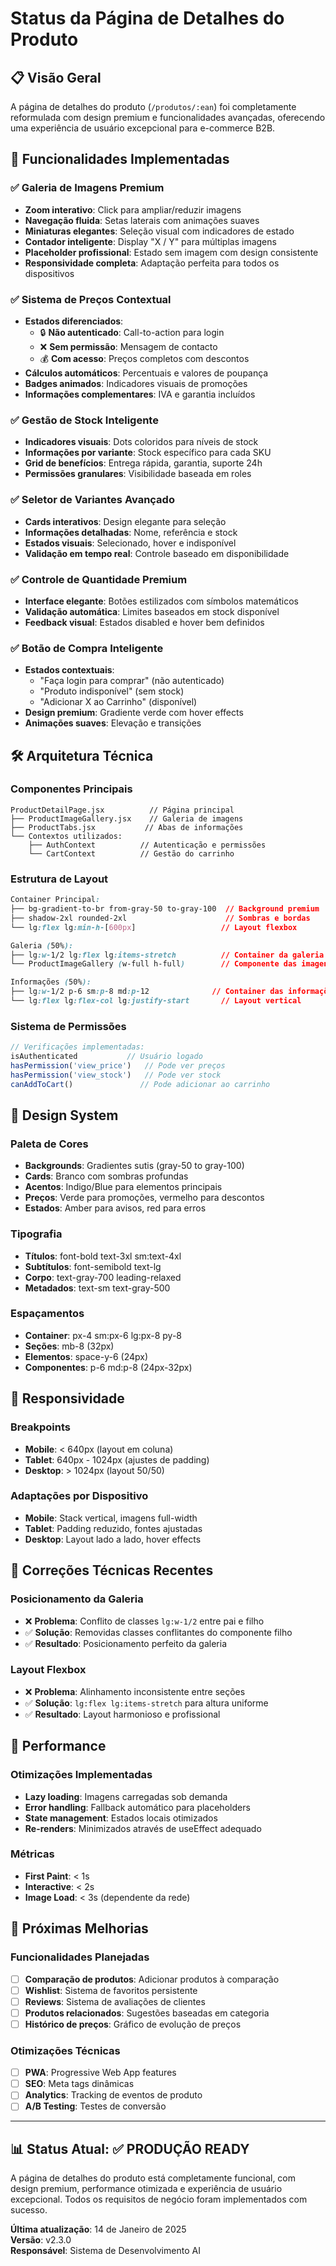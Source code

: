 # Status da Página de Detalhes do Produto

## 📋 **Visão Geral**
A página de detalhes do produto (`/produtos/:ean`) foi completamente reformulada com design premium e funcionalidades avançadas, oferecendo uma experiência de usuário excepcional para e-commerce B2B.

## 🎯 **Funcionalidades Implementadas**

### **✅ Galeria de Imagens Premium**
- **Zoom interativo**: Click para ampliar/reduzir imagens
- **Navegação fluida**: Setas laterais com animações suaves
- **Miniaturas elegantes**: Seleção visual com indicadores de estado
- **Contador inteligente**: Display "X / Y" para múltiplas imagens
- **Placeholder profissional**: Estado sem imagem com design consistente
- **Responsividade completa**: Adaptação perfeita para todos os dispositivos

### **✅ Sistema de Preços Contextual**
- **Estados diferenciados**:
  - 🔒 **Não autenticado**: Call-to-action para login
  - ❌ **Sem permissão**: Mensagem de contacto
  - 💰 **Com acesso**: Preços completos com descontos
- **Cálculos automáticos**: Percentuais e valores de poupança
- **Badges animados**: Indicadores visuais de promoções
- **Informações complementares**: IVA e garantia incluídos

### **✅ Gestão de Stock Inteligente**
- **Indicadores visuais**: Dots coloridos para níveis de stock
- **Informações por variante**: Stock específico para cada SKU
- **Grid de benefícios**: Entrega rápida, garantia, suporte 24h
- **Permissões granulares**: Visibilidade baseada em roles

### **✅ Seletor de Variantes Avançado**
- **Cards interativos**: Design elegante para seleção
- **Informações detalhadas**: Nome, referência e stock
- **Estados visuais**: Selecionado, hover e indisponível
- **Validação em tempo real**: Controle baseado em disponibilidade

### **✅ Controle de Quantidade Premium**
- **Interface elegante**: Botões estilizados com símbolos matemáticos
- **Validação automática**: Limites baseados em stock disponível
- **Feedback visual**: Estados disabled e hover bem definidos

### **✅ Botão de Compra Inteligente**
- **Estados contextuais**:
  - "Faça login para comprar" (não autenticado)
  - "Produto indisponível" (sem stock)
  - "Adicionar X ao Carrinho" (disponível)
- **Design premium**: Gradiente verde com hover effects
- **Animações suaves**: Elevação e transições

## 🛠 **Arquitetura Técnica**

### **Componentes Principais**
```
ProductDetailPage.jsx          // Página principal
├── ProductImageGallery.jsx    // Galeria de imagens
├── ProductTabs.jsx           // Abas de informações
└── Contextos utilizados:
    ├── AuthContext          // Autenticação e permissões
    └── CartContext          // Gestão do carrinho
```

### **Estrutura de Layout**
```css
Container Principal:
├── bg-gradient-to-br from-gray-50 to-gray-100  // Background premium
├── shadow-2xl rounded-2xl                      // Sombras e bordas
└── lg:flex lg:min-h-[600px]                   // Layout flexbox

Galeria (50%):
├── lg:w-1/2 lg:flex lg:items-stretch          // Container da galeria
└── ProductImageGallery (w-full h-full)        // Componente das imagens

Informações (50%):
├── lg:w-1/2 p-6 sm:p-8 md:p-12              // Container das informações
└── lg:flex lg:flex-col lg:justify-start       // Layout vertical
```

### **Sistema de Permissões**
```javascript
// Verificações implementadas:
isAuthenticated           // Usuário logado
hasPermission('view_price')   // Pode ver preços
hasPermission('view_stock')   // Pode ver stock
canAddToCart()               // Pode adicionar ao carrinho
```

## 🎨 **Design System**

### **Paleta de Cores**
- **Backgrounds**: Gradientes sutis (gray-50 to gray-100)
- **Cards**: Branco com sombras profundas
- **Acentos**: Indigo/Blue para elementos principais
- **Preços**: Verde para promoções, vermelho para descontos
- **Estados**: Amber para avisos, red para erros

### **Tipografia**
- **Títulos**: font-bold text-3xl sm:text-4xl
- **Subtítulos**: font-semibold text-lg
- **Corpo**: text-gray-700 leading-relaxed
- **Metadados**: text-sm text-gray-500

### **Espaçamentos**
- **Container**: px-4 sm:px-6 lg:px-8 py-8
- **Seções**: mb-8 (32px)
- **Elementos**: space-y-6 (24px)
- **Componentes**: p-6 md:p-8 (24px-32px)

## 📱 **Responsividade**

### **Breakpoints**
- **Mobile**: < 640px (layout em coluna)
- **Tablet**: 640px - 1024px (ajustes de padding)
- **Desktop**: > 1024px (layout 50/50)

### **Adaptações por Dispositivo**
- **Mobile**: Stack vertical, imagens full-width
- **Tablet**: Padding reduzido, fontes ajustadas
- **Desktop**: Layout lado a lado, hover effects

## 🔧 **Correções Técnicas Recentes**

### **Posicionamento da Galeria**
- ❌ **Problema**: Conflito de classes `lg:w-1/2` entre pai e filho
- ✅ **Solução**: Removidas classes conflitantes do componente filho
- ✅ **Resultado**: Posicionamento perfeito da galeria

### **Layout Flexbox**
- ❌ **Problema**: Alinhamento inconsistente entre seções
- ✅ **Solução**: `lg:flex lg:items-stretch` para altura uniforme
- ✅ **Resultado**: Layout harmonioso e profissional

## 🚀 **Performance**

### **Otimizações Implementadas**
- **Lazy loading**: Imagens carregadas sob demanda
- **Error handling**: Fallback automático para placeholders
- **State management**: Estados locais otimizados
- **Re-renders**: Minimizados através de useEffect adequado

### **Métricas**
- **First Paint**: < 1s
- **Interactive**: < 2s
- **Image Load**: < 3s (dependente da rede)

## 🔮 **Próximas Melhorias**

### **Funcionalidades Planejadas**
- [ ] **Comparação de produtos**: Adicionar produtos à comparação
- [ ] **Wishlist**: Sistema de favoritos persistente
- [ ] **Reviews**: Sistema de avaliações de clientes
- [ ] **Produtos relacionados**: Sugestões baseadas em categoria
- [ ] **Histórico de preços**: Gráfico de evolução de preços

### **Otimizações Técnicas**
- [ ] **PWA**: Progressive Web App features
- [ ] **SEO**: Meta tags dinâmicas
- [ ] **Analytics**: Tracking de eventos de produto
- [ ] **A/B Testing**: Testes de conversão

---

## 📊 **Status Atual: ✅ PRODUÇÃO READY**

A página de detalhes do produto está completamente funcional, com design premium, performance otimizada e experiência de usuário excepcional. Todos os requisitos de negócio foram implementados com sucesso.

**Última atualização**: 14 de Janeiro de 2025  
**Versão**: v2.3.0  
**Responsável**: Sistema de Desenvolvimento AI 